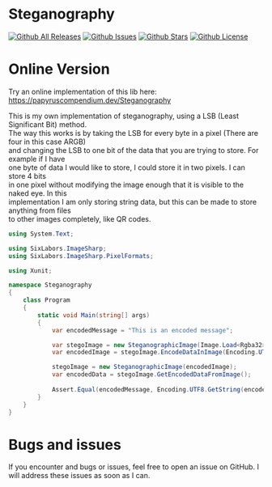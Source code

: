 # Steganography
[![Github All Releases](https://img.shields.io/github/downloads/PapyrusCompendium/Steganography-Library/total.svg)]()
[![Github Issues](https://img.shields.io/github/issues/PapyrusCompendium/Steganography-Library.svg)]()
[![Github Stars](https://img.shields.io/github/stars/PapyrusCompendium/Steganography-Library.svg)]()
[![Github License](https://img.shields.io/github/license/PapyrusCompendium/Steganography-Library.svg)]()

# Online Version
Try an online implementation of this lib here:  
https://papyruscompendium.dev/Steganography

This is my own implementation of steganography, using a LSB (Least Significant Bit) method.  
The way this works is by taking the LSB for every byte in a pixel (There are four in this case ARGB)  
and changing the LSB to one bit of the data that you are trying to store. For example if I have  
one byte of data I would like to store, I could store it in two pixels. I can store 4 bits  
in one pixel without modifying the image enough that it is visible to the naked eye. In this  
implementation I am only storing string data, but this can be made to store anything from files  
to other images completely, like QR codes.  

```cs
using System.Text;

using SixLabors.ImageSharp;
using SixLabors.ImageSharp.PixelFormats;

using Xunit;

namespace Steganography
{
    class Program
    {
        static void Main(string[] args)
        {
            var encodedMessage = "This is an encoded message";

            var stegoImage = new SteganographicImage(Image.Load<Rgba32>("TestImage.png"));
            var encodedImage = stegoImage.EncodeDataInImage(Encoding.UTF8.GetBytes(encodedMessage));

            stegoImage = new SteganographicImage(encodedImage);
            var encodedData = stegoImage.GetEncodedDataFromImage();
            
            Assert.Equal(encodedMessage, Encoding.UTF8.GetString(encodedData));
        }
    }
}
```

# Bugs and issues
If you encounter and bugs or issues, feel free to open an issue on GitHub. I will address these issues as soon as I can.
